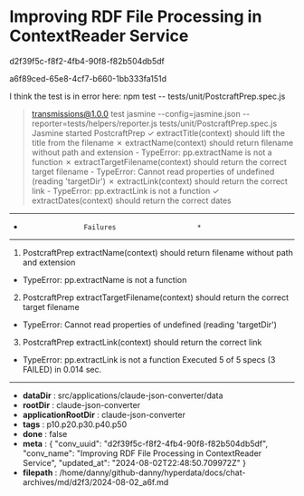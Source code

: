 # Improving RDF File Processing in ContextReader Service

d2f39f5c-f8f2-4fb4-90f8-f82b504db5df

a6f89ced-65e8-4cf7-b660-1bb333fa151d

I think the test is in error here:
npm test -- tests/unit/PostcraftPrep.spec.js
> transmissions@1.0.0 test
> jasmine --config=jasmine.json --reporter=tests/helpers/reporter.js tests/unit/PostcraftPrep.spec.js
Jasmine started
  PostcraftPrep
    ✓ extractTitle(context) should lift the title from the filename
    ✗ extractName(context) should return filename without path and extension
      - TypeError: pp.extractName is not a function
    ✗ extractTargetFilename(context) should return the correct target filename
      - TypeError: Cannot read properties of undefined (reading 'targetDir')
    ✗ extractLink(context) should return the correct link
      - TypeError: pp.extractLink is not a function
    ✓ extractDates(context) should return the correct dates
**************************************************
*                    Failures                    *
**************************************************
1) PostcraftPrep extractName(context) should return filename without path and extension
  - TypeError: pp.extractName is not a function
2) PostcraftPrep extractTargetFilename(context) should return the correct target filename
  - TypeError: Cannot read properties of undefined (reading 'targetDir')
3) PostcraftPrep extractLink(context) should return the correct link
  - TypeError: pp.extractLink is not a function
Executed 5 of 5 specs (3 FAILED) in 0.014 sec.

---

* **dataDir** : src/applications/claude-json-converter/data
* **rootDir** : claude-json-converter
* **applicationRootDir** : claude-json-converter
* **tags** : p10.p20.p30.p40.p50
* **done** : false
* **meta** : {
  "conv_uuid": "d2f39f5c-f8f2-4fb4-90f8-f82b504db5df",
  "conv_name": "Improving RDF File Processing in ContextReader Service",
  "updated_at": "2024-08-02T22:48:50.709972Z"
}
* **filepath** : /home/danny/github-danny/hyperdata/docs/chat-archives/md/d2f3/2024-08-02_a6f.md